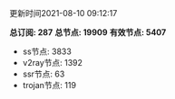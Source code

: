 更新时间2021-08-10 09:12:17

**总订阅: 287**
**总节点: 19909**
**有效节点: 5407**
- ss节点: 3833
- v2ray节点: 1392
- ssr节点: 63
- trojan节点: 119
